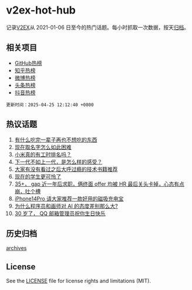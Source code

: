 # v2ex-hot-hub

 记录[V2EX](https://www.v2ex.com/)从 2021-01-06 日至今的热门话题。每小时抓取一次数据，按天[归档](archives)。
 
 ## 相关项目

- [GitHub热榜](https://github.com/lonnyzhang423/github-hot-hub)
- [知乎热榜](https://github.com/lonnyzhang423/zhihu-hot-hub)
- [微博热榜](https://github.com/lonnyzhang423/weibo-hot-hub)
- [头条热榜](https://github.com/lonnyzhang423/toutiao-hot-hub)
- [抖音热榜](https://github.com/lonnyzhang423/douyin-hot-hub)


 `更新时间：2025-04-25 12:12:40 +0800`

## 热议话题

1. [有什么吃完一辈子再也不想吃的东西](https://www.v2ex.com/t/1127822)
1. [现在取名字怎么如此困难](https://www.v2ex.com/t/1127788)
1. [小米真的有工时排名吗？](https://www.v2ex.com/t/1127930)
1. [下一代不如上一代，是怎么样的感受？](https://www.v2ex.com/t/1127921)
1. [大家有没有看过之后大呼过瘾的技术书籍推荐](https://www.v2ex.com/t/1127830)
1. [现在的学生更可怜了](https://www.v2ex.com/t/1127918)
1. [35+， gap 近一年后求职，俩终面 offer 均被 HR 最后关头卡掉，心态有点崩，吐个槽](https://www.v2ex.com/t/1127843)
1. [iPhone14Pro 请大家推荐一款好用的磁吸充电宝](https://www.v2ex.com/t/1127760)
1. [为什么程序员和画师对 AI 的态度差别那么大?](https://www.v2ex.com/t/1127763)
1. [30 岁了， QQ 邮箱管理员祝你生日快乐](https://www.v2ex.com/t/1127947)

## 历史归档

[archives](archives)

## License

See the [LICENSE](LICENSE) file for license rights and limitations (MIT).
